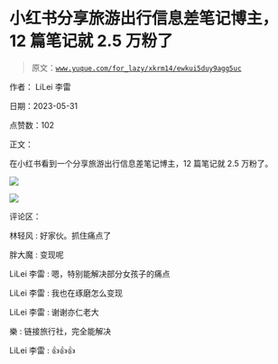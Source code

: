 # 小红书分享旅游出行信息差笔记博主，12 篇笔记就 2.5 万粉了

> 原文：[`www.yuque.com/for_lazy/xkrm14/ewkui5duy9agg5uc`](https://www.yuque.com/for_lazy/xkrm14/ewkui5duy9agg5uc)

作者： LiLei 李雷

日期：2023-05-31

点赞数：102

正文：

在小红书看到一个分享旅游出行信息差笔记博主，12 篇笔记就 2.5 万粉了。

![](img/fa2a6500b957c54ffa98d0216e9b2b6d.png)

![](img/867fa84da062192329e8dda65255f60b.png)

评论区：

林轻风 : 好家伙。抓住痛点了

胖大魔 : 变现呢

LiLei 李雷 : 嗯，特别能解决部分女孩子的痛点

LiLei 李雷 : 我也在琢磨怎么变现

LiLei 李雷 : 谢谢亦仁老大

樂 : 链接旅行社，完全能解决

LiLei 李雷 : 👍👍👍

